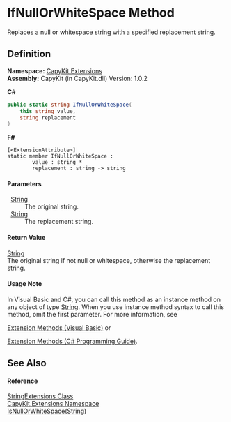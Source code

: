 # IfNullOrWhiteSpace Method


Replaces a null or whitespace string with a specified replacement string.



## Definition
**Namespace:** <a href="N_CapyKit_Extensions.md">CapyKit.Extensions</a>  
**Assembly:** CapyKit (in CapyKit.dll) Version: 1.0.2

**C#**
``` C#
public static string IfNullOrWhiteSpace(
	this string value,
	string replacement
)
```
**F#**
``` F#
[<ExtensionAttribute>]
static member IfNullOrWhiteSpace : 
        value : string * 
        replacement : string -> string 
```



#### Parameters
<dl><dt>  <a href="https://learn.microsoft.com/dotnet/api/system.string" target="_blank" rel="noopener noreferrer">String</a></dt><dd>The original string.</dd><dt>  <a href="https://learn.microsoft.com/dotnet/api/system.string" target="_blank" rel="noopener noreferrer">String</a></dt><dd>The replacement string.</dd></dl>

#### Return Value
<a href="https://learn.microsoft.com/dotnet/api/system.string" target="_blank" rel="noopener noreferrer">String</a>  
The original string if not null or whitespace, otherwise the replacement string.

#### Usage Note
In Visual Basic and C#, you can call this method as an instance method on any object of type <a href="https://learn.microsoft.com/dotnet/api/system.string" target="_blank" rel="noopener noreferrer">String</a>. When you use instance method syntax to call this method, omit the first parameter. For more information, see <a href="https://docs.microsoft.com/dotnet/visual-basic/programming-guide/language-features/procedures/extension-methods" target="_blank" rel="noopener noreferrer">

Extension Methods (Visual Basic)</a> or <a href="https://docs.microsoft.com/dotnet/csharp/programming-guide/classes-and-structs/extension-methods" target="_blank" rel="noopener noreferrer">

Extension Methods (C# Programming Guide)</a>.

## See Also


#### Reference
<a href="T_CapyKit_Extensions_StringExtensions.md">StringExtensions Class</a>  
<a href="N_CapyKit_Extensions.md">CapyKit.Extensions Namespace</a>  
<a href="https://learn.microsoft.com/dotnet/api/system.string.isnullorwhitespace" target="_blank" rel="noopener noreferrer">IsNullOrWhiteSpace(String)</a>  
